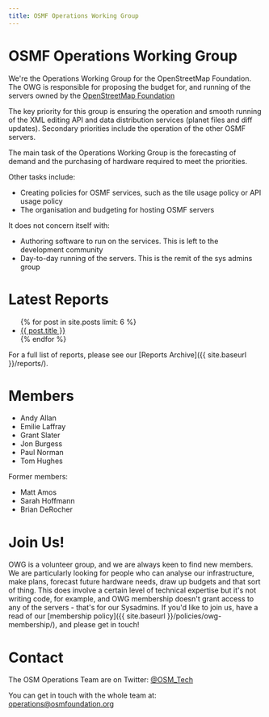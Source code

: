 ```yaml
---
title: OSMF Operations Working Group
---
```


# OSMF Operations Working Group

We're the Operations Working Group for the OpenStreetMap Foundation. The OWG is responsible for proposing the budget for, and running of the servers owned by the [OpenStreetMap Foundation](https://www.osmfoundation.org)

The key priority for this group is ensuring the operation and smooth running of the XML editing API and data distribution services (planet files and diff updates). Secondary priorities include the operation of the other OSMF servers.

The main task of the Operations Working Group is the forecasting of demand and the purchasing of hardware required to meet the priorities.

Other tasks include:

* Creating policies for OSMF services, such as the tile usage policy or API usage policy
* The organisation and budgeting for hosting OSMF servers

It does not concern itself with:

* Authoring software to run on the services. This is left to the development community
* Day-to-day running of the servers. This is the remit of the sys admins group

# Latest Reports

<ul class="posts">
  {% for post in site.posts limit: 6 %}
    <li><a href="{{ site.baseurl }}{{ post.url }}">{{ post.title }}</a></li>
  {% endfor %}
</ul>

For a full list of reports, please see our [Reports Archive]({{ site.baseurl }}/reports/).

# Members

* Andy Allan
* Emilie Laffray
* Grant Slater
* Jon Burgess
* Paul Norman
* Tom Hughes

Former members:

* Matt Amos
* Sarah Hoffmann
* Brian DeRocher

# Join Us!

OWG is a volunteer group, and we are always keen to find new members. We are particularly looking for people who can analyse our infrastructure, make plans, forecast future hardware needs, draw up budgets and that sort of thing. This does involve a certain level of technical expertise but it's not writing code, for example, and OWG membership doesn't grant access to any of the servers - that's for our Sysadmins. If you'd like to join us, have a read of our [membership policy]({{ site.baseurl }}/policies/owg-membership/), and please get in touch!

# Contact

The OSM Operations Team are on Twitter: [@OSM_Tech](https://twitter.com/osm_tech)

You can get in touch with the whole team at: [operations@osmfoundation.org](mailto:operations@osmfoundation.org)
